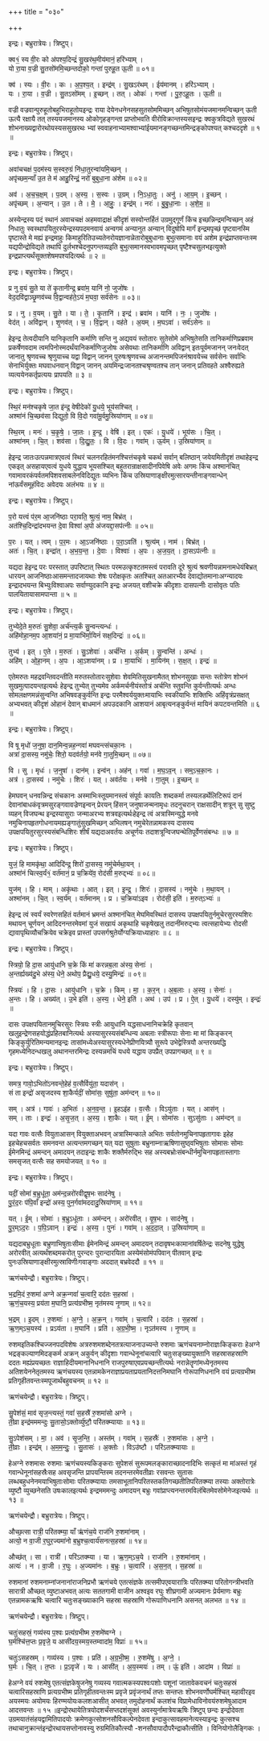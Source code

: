 +++
title = "०३०"

+++


इन्द्रः। बभ्रुरात्रेयः। त्रिष्टुप्।

क्व१॒॑ स्य वी॒रः को अ॑पश्य॒दिन्द्रं॑ सु॒खर॑थ॒मीय॑मानं॒ हरि॑भ्याम् ।  
यो रा॒या व॒ज्री सु॒तसो॑ममि॒च्छन्तदोको॒ गन्ता॑ पुरुहू॒त ऊ॒ती ॥ ०१॥

क्व॑ । स्यः । वी॒रः । कः । अ॒प॒श्य॒त् । इन्द्र॑म् । सु॒खऽर॑थम् । ईय॑मानम् । हरि॑ऽभ्याम् ।  
यः । रा॒या । व॒ज्री । सु॒तऽसो॑मम् । इ॒च्छन् । तत् । ओकः॑ । गन्ता॑ । पु॒रु॒ऽहू॒तः । ऊ॒ती ॥

वज्री वज्रवान्पुरुहूतोबहुभिराहूतोयइन्द्रः राया देयेनधनेनसहसुतसोममिच्छन् अभिषुतसोमंयजमानमन्विच्छन् ऊती ऊत्यै रक्षायै तत् तस्ययजमानस्य ओकोगृहङ्गन्ता प्राप्तोभवति वीरोविक्रान्तस्यसइन्द्रः क्वकुत्रविद्यते सुखरथं शोभनाख्यद्वारोरथोयस्यससुखरथः भ्यां स्ववाहनाभ्यामश्वाभ्यांईयमानङ्गच्छन्तमिन्द्रङ्कोपश्यत् कश्चददृशे ॥ १ ॥

इन्द्रः। बभ्रुरात्रेयः। त्रिष्टुप्।

अवा॑चचक्षं प॒दम॑स्य स॒स्वरु॒ग्रं नि॑धा॒तुरन्वा॑यमि॒च्छन् ।  
अपृ॑च्छम॒न्याँ उ॒त ते म॑ आहु॒रिन्द्रं॒ नरो॑ बुबुधा॒ना अ॑शेम ॥ ०२॥

अव॑ । अ॒च॒च॒क्ष॒म् । प॒दम् । अ॒स्य॒ । स॒स्वः । उ॒ग्रम् । नि॒ऽधा॒तुः । अनु॑ । आ॒य॒म् । इ॒च्छन् ।  
अपृ॑च्छम् । अ॒न्यान् । उ॒त । ते । मे॒ । आ॒हुः॒ । इन्द्र॑म् । नरः॑ । बु॒बु॒धा॒नाः । अ॒शे॒म॒ ॥

अस्येन्द्रस्य पदं स्थानं अवाचचक्षं अहमवाद्राक्षं कीदृशं सस्वोन्तर्हितं उग्रमुद्गूर्णं किंच इच्छन्निन्द्रमन्विच्छन् अहं निधातुः स्वस्थापयितुरस्येन्द्रस्यपदमनवायं अन्वगमं अन्यानुत अन्यान् विदुषोपि मार्गं इन्द्रमपृच्छं पृष्टवानस्मि पृष्टास्ते मे मह्यं इन्द्रमाहुः किमाहुरितिउच्यतेनरोयज्ञानान्नेतारोबुबुधानाः बुभुत्समानाः वयं अशेम इन्द्रंप्राप्तवन्तःस्म यद्यपीन्द्रोविद्यते तथापि दुर्लभश्चेदनुपगन्तव्यइति बुभुत्समानस्वभावमपृच्छत् पृष्टैश्चसुलभइत्युक्ते इन्द्रप्राप्त्यर्थंसूक्तशेषमपश्यदित्यर्थः ॥ २ ॥

इन्द्रः। बभ्रुरात्रेयः। त्रिष्टुप्।

प्र नु व॒यं सु॒ते या ते॑ कृ॒तानीन्द्र॒ ब्रवा॑म॒ यानि॑ नो॒ जुजो॑षः ।  
वेद॒दवि॑द्वाञ्छृ॒णव॑च्च वि॒द्वान्वह॑ते॒ऽयं म॒घवा॒ सर्व॑सेनः ॥ ०३॥

प्र । नु । व॒यम् । सु॒ते । या । ते॒ । कृ॒तानि॑ । इन्द्र॑ । ब्रवा॑म । यानि॑ । नः॒ । जुजो॑षः ।  
वेद॑त् । अवि॑द्वान् । शृ॒णव॑त् । च॒ । वि॒द्वान् । वह॑ते । अ॒यम् । म॒घऽवा॑ । सर्व॑ऽसेनः ॥

हेइन्द्र तेत्वदीयानि यानिकृतानि कर्माणि सन्ति नु अद्यवयं स्तोतारः सुतेसोमे अभिषुतेसति तानिकर्माणिप्रब्रवाम प्रकर्षेणवदाम त्वमपिनोस्मदर्थंयानिकर्माणिजुजोषः असेवथाः तानिकर्माणि अविद्वान् इतःपूर्वमजानन् जनःवेदत् जानातु श्रृणवच्च श्रृणुयाच्च यद्वा विद्वान् जानन् पुरुषःश्रृणवच्च अजानन्तमपिजनंश्रावयेच्च सर्वसेनः सर्वाभिः सेनाभिर्युक्तः मघवाधनवान् विद्वान् जानन् अयमिन्द्रःजानतश्चश्रृण्वतश्च तान् जनान् प्रतिवहते अश्वैरुह्यते व्यत्ययेनकर्तृप्रत्ययः प्रापयति ॥ ३ ॥

इन्द्रः। बभ्रुरात्रेयः। त्रिष्टुप्।

स्थि॒रं मन॑श्चकृषे जा॒त इ॑न्द्र॒ वेषीदेको॑ यु॒धये॒ भूय॑सश्चित् ।  
अश्मा॑नं चि॒च्छव॑सा दिद्युतो॒ वि वि॒दो गवा॑मू॒र्वमु॒स्रिया॑णाम् ॥ ०४॥

स्थि॒रम् । मनः॑ । च॒कृ॒षे॒ । जा॒तः । इ॒न्द्र॒ । वेषि॑ । इत् । एकः॑ । यु॒धये॑ । भूय॑सः । चि॒त् ।  
अश्मा॑नम् । चि॒त् । शव॑सा । दि॒द्यु॒तः॒ । वि । वि॒दः । गवा॑म् । ऊ॒र्वम् । उ॒स्रिया॑णाम् ॥

हेइन्द्र जातःउत्पन्नमात्रएवत्वं स्थिरं चलनरहितंमनश्चित्तंचकृषे चकर्थ सर्वान् बलिष्ठान् जयेयमितीदृशं तथाहेइन्द्र एकइत् असहायएवत्वं युधये युद्धाय भूयसश्चित् बहुतरान्राक्षसादीनपिवेषि अवेः अगमः किंच अश्मानंचित् गवामावरकंपर्वतमपिशवसाबलेनविदिद्युतः व्यभिनः किंच उस्रियाणाङ्क्षीरमुत्सारयन्तीनाङ्गवान्धेन् नांऊर्वंसमूहंविदः अवेदयः अलंभयः ॥ ४ ॥

इन्द्रः। बभ्रुरात्रेयः। त्रिष्टुप्।

प॒रो यत्त्वं प॑र॒म आ॒जनि॑ष्ठाः परा॒वति॒ श्रुत्यं॒ नाम॒ बिभ्र॑त् ।  
अत॑श्चि॒दिन्द्रा॑दभयन्त दे॒वा विश्वा॑ अ॒पो अ॑जयद्दा॒सप॑त्नीः ॥ ०५॥

प॒रः । यत् । त्वम् । प॒र॒मः । आ॒ऽजनि॑ष्ठाः । प॒रा॒ऽवति॑ । श्रुत्य॑म् । नाम॑ । बिभ्र॑त् ।  
अतः॑ । चि॒त् । इन्द्रा॑त् । अ॒भ॒य॒न्त॒ । दे॒वाः । विश्वाः॑ । अ॒पः । अ॒ज॒य॒त् । दा॒सऽप॑त्नीः ॥

यद्यदा हेइन्द्र परः परस्तात् उपरिष्टात् स्थितः परमउत्कृश्टतमस्त्वं परावति दूरे श्रुत्यं श्रवणीयन्नामनामधेयंबिभ्रत् धारयन् आजनिष्ठाःआसमन्तादजायथाः शेषः परोक्षकृतः अतश्चित् अतआरभ्यैव देवाद्योतमानाःअग्न्यादयः इन्द्रादभयन्त बिभ्युःविश्वाअपः सर्वाण्युदकानि इन्द्रः अजयत् वशीचक्रे कीदृशाः दासपत्नीः दासोवृतः पतिः पालयितायासामपान्ता ॥ ५ ॥

इन्द्रः। बभ्रुरात्रेयः। त्रिष्टुप्।

तुभ्येदे॒ते म॒रुतः॑ सु॒शेवा॒ अर्च॑न्त्य॒र्कं सु॒न्वन्त्यन्धः॑ ।  
अहि॑मोहा॒नम॒प आ॒शया॑नं॒ प्र मा॒याभि॑र्मा॒यिनं॑ सक्ष॒दिन्द्रः॑ ॥ ०६॥

तुभ्य॑ । इत् । ए॒ते । म॒रुतः॑ । सु॒ऽशेवाः॑ । अर्च॑न्ति । अ॒र्कम् । सु॒न्वन्ति॑ । अन्धः॑ ।  
अहि॑म् । ओ॒हा॒नम् । अ॒पः । आ॒ऽशया॑नम् । प्र । मा॒याभिः॑ । मा॒यिन॑म् । स॒क्ष॒त् । इन्द्रः॑ ॥

एतेमरुतः महद्रवन्तिवदन्तीति मरुतस्तोतारःसुशेवाः शेवमितिसुखनामैतत् शोभनसुखाः सन्तः स्तोत्रेण शोभनं सुखमुत्पादयन्तइत्यर्थः हेइन्द्र तुभ्येत् तुभ्यमेव अर्कमर्चनीयंस्तोत्रं अर्चन्ति स्तुवन्ति कुर्वन्तीत्यर्थः अन्धः सोमलक्षणमन्नंसुन्वन्ति अभिषवङ्कुर्वन्ति इन्द्रः परमैश्वर्ययुक्तःमायाभिः स्वकीयाभिः शक्तिभिः अहिंवृत्रंप्रसक्षत् अभ्यभवत् कीदृशं ओहानं देवान् बाधमानं अपउदकानि आशयानं आबृत्यनङ्कुर्वन्तं मायिनं कपटवन्तमिति ॥ ६ ॥

इन्द्रः। बभ्रुरात्रेयः। त्रिष्टुप्।

वि षू मृधो॑ ज॒नुषा॒ दान॒मिन्व॒न्नह॒न्गवा॑ मघवन्त्संचका॒नः ।  
अत्रा॑ दा॒सस्य॒ नमु॑चेः॒ शिरो॒ यदव॑र्तयो॒ मन॑वे गा॒तुमि॒च्छन् ॥ ०७॥

वि । सु । मृधः॑ । ज॒नुषा॑ । दान॑म् । इन्व॑न् । अह॑न् । गवा॑ । म॒घ॒ऽव॒न् । सम्॒ऽच॒का॒नः ।  
अत्र॑ । दा॒सस्य॑ । नमु॑चेः । शिरः॑ । यत् । अव॑र्तयः । मन॑वे । गा॒तुम् । इ॒च्छन् ॥

हेमघवन् धनवन्निन्द्र संचकानः अस्माभिःस्तूयमानस्त्वं संपूर्वः कायतिः शब्दकर्मा तस्यलडर्थेलिटिरूपं दानं देवानांबाधकंवृत्रमसुरङ्गवावज्रेणइन्वन् प्रेरयन् हिंसन् जनुषाजन्मनामृधः तदनुचरान् राक्षसादीन् शत्रून् सु सुष्टु व्यहन् विजघन्थ इन्द्रस्यासुराः जन्माअरभ्य शत्रवइत्यर्थःहेइन्द्र त्वं अत्रास्मिन्युद्धे मनवे नमुचिनापहृतगोधनायमह्यङ्गातुंसुखमिच्छन् अभिलषन् नमुचेरेतन्नामकस्य दासस्य उपक्षपयितुरसुरस्यसंबन्धिशिरः शीर्षं यद्यदाअवर्तयः अचूर्णयः तदाशत्रून्विजघन्थेतिपूर्वेणसंबन्धः ॥ ७ ॥

इन्द्रः। बभ्रुरात्रेयः। त्रिष्टुप्।

युजं॒ हि मामकृ॑था॒ आदिदि॑न्द्र॒ शिरो॑ दा॒सस्य॒ नमु॑चेर्मथा॒यन् ।  
अश्मा॑नं चित्स्व॒र्यं१॒॑ वर्त॑मानं॒ प्र च॒क्रिये॑व॒ रोद॑सी म॒रुद्भ्यः॑ ॥ ०८॥

युज॑म् । हि । माम् । अकृ॑थाः । आत् । इत् । इ॒न्द्र॒ । शिरः॑ । दा॒सस्य॑ । नमु॑चेः । म॒था॒यन् ।  
अश्मा॑नम् । चि॒त् । स्व॒र्य॑म् । वर्त॑मानम् । प्र । च॒क्रिया॑ऽइव । रोद॑सी॒ इति॑ । म॒रुत्ऽभ्यः॑ ॥

हेइन्द्र त्वं स्वर्यं स्वरेणसहितं वर्तमानं भ्रमन्तं अश्मानंचित् मेघमिवस्थितं दासस्य उपक्षपयितुर्नमुचेरसुरस्यशिरः मथायन् चूर्णयन् आदिदनन्तरमेवमां युजं सखायं अकृथाहि चकृषेखलु तदानींमरुद्भ्यः त्वत्सहायेभ्यः रोदसी द्यावापृथिव्यौचक्रियेव चक्रेइव प्रास्तां उपसर्गश्रुतेर्योग्यक्रियाध्याहारः ॥ ८ ॥

इन्द्रः। बभ्रुरात्रेयः। त्रिष्टुप्।

स्त्रियो॒ हि दा॒स आयु॑धानि च॒क्रे किं मा॑ करन्नब॒ला अ॑स्य॒ सेनाः॑ ।  
अ॒न्तर्ह्यख्य॑दु॒भे अ॑स्य॒ धेने॒ अथोप॒ प्रैद्यु॒धये॒ दस्यु॒मिन्द्रः॑ ॥ ०९॥

स्त्रियः॑ । हि । दा॒सः । आयु॑धानि । च॒क्रे । किम् । मा॒ । क॒र॒न् । अ॒ब॒लाः । अ॒स्य॒ । सेनाः॑ ।  
अ॒न्तः । हि । अख्य॑त् । उ॒भे इति॑ । अ॒स्य॒ । धेने॒ इति॑ । अथ॑ । उप॑ । प्र । ऐ॒त् । यु॒धये॑ । दस्यु॑म् । इन्द्रः॑ ॥

दासः उपक्षपयितानमुचिरसुरः स्त्रियः स्त्रीः आयुधानि यद्धसाधनानिचक्रेहि कृतवान् खलुइन्द्रेणसहयोद्धंप्रहितबानित्यर्थः अस्यासुरस्यसंबन्धिन्य अबलाः स्त्रीरूपाः सेनाः मा मां किङ्करन् किङ्कुर्युरितिमन्यमानइन्द्रः तासांमध्येअस्यासुरस्यधेनेप्रीणयित्र्यौ सुरूपे उभेद्वेस्त्रियौ अन्तरख्यद्धि गृहमध्येनिदन्धखलु अथानन्तरमिन्द्रः दस्यन्नमचिं यधये यद्धाय उपप्रैत् उपप्रागच्छत् ॥ ९ ॥

इन्द्रः। बभ्रुरात्रेयः। त्रिष्टुप्।

समत्र॒ गावो॒ऽभितो॑ऽनवन्ते॒हेह॑ व॒त्सैर्वियु॑ता॒ यदास॑न् ।  
सं ता इन्द्रो॑ असृजदस्य शा॒कैर्यदीं॒ सोमा॑सः॒ सुषु॑ता॒ अम॑न्दन् ॥ १०॥

सम् । अत्र॑ । गावः॑ । अ॒भितः॑ । अ॒न॒व॒न्त॒ । इ॒हऽइ॑ह । व॒त्सैः । विऽयु॑ताः । यत् । आस॑न् ।  
सम् । ताः । इन्द्रः॑ । अ॒सृ॒ज॒त् । अ॒स्य॒ । शा॒कैः । यत् । ई॒म् । सोमा॑सः । सुऽसु॑ताः । अम॑न्दन् ॥

यदा गावः वत्सैः वियुताआसन् वियुक्ताअभवन् अत्रास्मिन्काले अभितः सर्वतोनमुचिनापहृतागावः इहेह इहचेहचसर्वतः समनवन्त अत्यन्तमगच्छन् यत् यदा सुषुताः बभ्रुनाम्नाऋषिणासुष्ठ्वभिषुताः सोमासः सोमाः ईमेनमिन्द्रं अमन्दन् अमादयन् तदाइन्द्रः शाकैः शक्तैर्मरुद्भिः सह अस्यबभ्रोःसंबन्धीर्नमुचिनापहृतास्तागाः समसृजत् वत्सैः सह समयोजयत् ॥ १० ॥

इन्द्रः। बभ्रुरात्रेयः। त्रिष्टुप्।

यदीं॒ सोमा॑ ब॒भ्रुधू॑ता॒ अम॑न्द॒न्नरो॑रवीद्वृष॒भः साद॑नेषु ।  
पु॒रं॒द॒रः प॑पि॒वाँ इन्द्रो॑ अस्य॒ पुन॒र्गवा॑मददादु॒स्रिया॑णाम् ॥ ११॥

यत् । ई॒म् । सोमाः॑ । ब॒भ्रुऽधू॑ताः । अम॑न्दन् । अरो॑रवीत् । वृ॒ष॒भः । साद॑नेषु ।  
पु॒र॒म्ऽद॒रः । प॒पि॒ऽवान् । इन्द्रः॑ । अ॒स्य॒ । पुनः॑ । गवा॑म् । अ॒द॒दा॒त् । उ॒स्रिया॑णाम् ॥

यद्यदाबभ्रुधूताः बभ्रुणाभिषुताःसीमाः ईमेनमिन्द्रं अमन्दन् अमादयन् तदावृषभःकामानांवर्षितेन्द्रः सदनेषु युद्धेषु अरोरवीत् अत्यर्थंशब्दमकरोत् पुरन्दरः पुरान्दारयिता अस्येमंसोमंपपिवान् पीतवान् इन्द्रः पुनःउस्रियाणाङ्क्षीरमुत्स्राविणीःगवाङ्गाः अददात् बभ्रवेददौ ॥ ११ ॥

ऋणंचयेन्द्रौ। बभ्रुरात्रेयः। त्रिष्टुप्।

भ॒द्रमि॒दं रु॒शमा॑ अग्ने अक्र॒न्गवां॑ च॒त्वारि॒ दद॑तः स॒हस्रा॑ ।  
ऋ॒णं॒च॒यस्य॒ प्रय॑ता म॒घानि॒ प्रत्य॑ग्रभीष्म॒ नृत॑मस्य नृ॒णाम् ॥ १२॥

भ॒द्रम् । इ॒दम् । रु॒शमाः॑ । अ॒ग्ने॒ । अ॒क्र॒न् । गवा॑म् । च॒त्वारि॑ । दद॑तः । स॒हस्रा॑ ।  
ऋ॒ण॒म्ऽच॒यस्य॑ । प्रऽय॑ता । म॒घानि॑ । प्रति॑ । अ॒ग्र॒भी॒ष्म॒ । नृऽत॑मस्य । नृ॒णाम् ॥

रुशमइतिकश्चिज्जनपदविशेषः अत्ररुशमशब्देनतत्रत्याजनाउच्यन्ते रुशमाः ऋणंचयनाम्नोराज्ञःकिङ्कराः हेअग्ने भद्रङ्कल्याणमिदङ्कर्म अक्रन् अकुर्वन् कीदृशाः गवान्धेनूनांचत्वारि चतुःसङ्ख्यायुक्तानि सहस्रासहस्राणि ददतः मह्यंप्रयच्छतः राज्ञाहिदीयमानानिधनानि राजपुरुषाएवप्रयच्छन्तीत्यर्थः नरान्नेतॄणांमध्येनृतमस्य अतिशयेननेतृतमस्य ऋणंचयस्य एतन्नामकेनराज्ञाप्रयताप्रयतानिदत्तनिमघानि गोरूपाणिधनानि वयं प्रत्यग्रभीष्म प्रतिगृहीतवन्तःस्मपूजार्थंबहुवचनम् ॥ १२ ॥

ऋणंचयेन्द्रौ। बभ्रुरात्रेयः। त्रिष्टुप्।

सु॒पेश॑सं॒ माव॑ सृज॒न्त्यस्तं॒ गवां॑ स॒हस्रै॑ रु॒शमा॑सो अग्ने ।  
ती॒व्रा इन्द्र॑मममन्दुः सु॒तासो॒ऽक्तोर्व्यु॑ष्टौ॒ परि॑तक्म्यायाः ॥ १३॥

सु॒ऽपेश॑सम् । मा॒ । अव॑ । सृ॒ज॒न्ति॒ । अस्त॑म् । गवा॑म् । स॒हस्रैः॑ । रु॒शमा॑सः । अ॒ग्ने॒ ।  
ती॒व्राः । इन्द्र॑म् । अ॒म॒म॒न्दुः॒ । सु॒तासः॑ । अ॒क्तोः । विऽउ॑ष्टौ । परि॑ऽतक्म्यायाः ॥

हेअग्ने रुशमासः रुशमाः ऋणंचयस्यकिङ्कराः सुपेशसं सुरूपमलङ्काराच्छादनादिभिः सत्कृतं मा मांअस्तं गृहं गवान्धेनूनांसहस्रैःसह अवसृजन्ति प्रापयन्तिस्म तदनन्तरमेवतीव्राः रसवन्तः सुतासः लब्धबहुधनेनमयाभिषुताःसोमाः परितक्म्यायाः तमसाभूतानिपरितस्तकतिगच्छतीतिपरितक्म्या तस्याः अक्तोरात्रेः व्युष्टौ व्युच्छनेसति उषःकालइत्यर्थः इन्द्रमममन्दुः अमादयन् बभ्रुः गवांप्राप्त्यनन्तरमविलंबितमेवसोमेनेजइत्यर्थः ॥ १३ ॥

ऋणंचयेन्द्रौ। बभ्रुरात्रेयः। त्रिष्टुप्।

औच्छ॒त्सा रात्री॒ परि॑तक्म्या॒ याँ ऋ॑णंच॒ये राज॑नि रु॒शमा॑नाम् ।  
अत्यो॒ न वा॒जी र॒घुर॒ज्यमा॑नो ब॒भ्रुश्च॒त्वार्य॑सनत्स॒हस्रा॑ ॥ १४॥

औच्छ॑त् । सा । रात्री॑ । परि॑ऽतक्म्या । या । ऋ॒ण॒म्ऽच॒ये । राज॑नि । रु॒शमा॑नाम् ।  
अत्यः॑ । न । वा॒जी । र॒घुः । अ॒ज्यमा॑नः । ब॒भ्रुः । च॒त्वारि॑ । अ॒स॒न॒त् । स॒हस्रा॑ ॥

रुशमानां रुशमनाम्नांजनानांराजनिप्रभौ ऋणंचये एतत्संज्ञके तत्समीपएवयारात्रिः परितक्म्या परितोगन्त्रीभवति सारात्री औच्छत् व्युष्टाअभवत् अत्यः सततगामी वाजीन अश्वइव रघुः शीघ्रगामी अज्यमानः प्रेर्यमाणः बभ्रुः एतन्नामकऋषिः चत्वारि चतुःसङ्ख्याकानि सहस्रा सहस्राणि गोरूपाणिधनानि असनत् अलभत ॥ १४ ॥

ऋणंचयेन्द्रौ। बभ्रुरात्रेयः। त्रिष्टुप्।

चतुः॑सहस्रं॒ गव्य॑स्य प॒श्वः प्रत्य॑ग्रभीष्म रु॒शमे॑ष्वग्ने ।  
घ॒र्मश्चि॑त्त॒प्तः प्र॒वृजे॒ य आसी॑दय॒स्मय॒स्तम्वादा॑म॒ विप्राः॑ ॥ १५॥

चतुः॑ऽसहस्रम् । गव्य॑स्य । प॒श्वः । प्रति॑ । अ॒ग्र॒भी॒ष्म॒ । रु॒शमे॑षु । अ॒ग्ने॒ ।  
घ॒र्मः । चि॒त् । त॒प्तः । प्र॒ऽवृजे॑ । यः । आसी॑त् । अ॒य॒स्मयः॑ । तम् । ऊं॒ इति॑ । आदा॑म । विप्राः॑ ॥

हेअग्ने वयं रुशमेषु एतत्संज्ञकेषुजनेषु गव्यस्य गवात्मकस्यपश्वःपशोः पशूनां जातावेकवचनं चतुःसहस्रं चत्वारिसहस्राणि प्रत्यग्रभीष्म प्रतिगृहीतवन्तःस्म प्रवृजे प्रवृंजनार्थं तप्तः सन्तप्तः शॊभनवर्णोघर्मश्चित् महावीरइव अयस्मयः अयोमयः हिरण्मयोयःकलशआसीत् अभवत् तमुदोहनार्थं कलशंच विप्रामेधाविनोवयंरुशमेषुआदाम आदत्तवन्तः ॥ १५ ॥इन्द्रोरथायेतित्रयोदशर्चंसप्तदशंसूक्तं अवस्युर्नामात्रेयऋषिः त्रिष्टुप् छन्दः इन्द्रोदेवता उग्रमयातंसंहयद्वामितिपादयोः क्रमेणकुत्सोशनसौविकल्पेनदेवता इन्दाकुत्सावहमानेत्यस्याइन्द्रः कुत्सश्च तथाचानुक्रान्तंइन्द्रोरथायसप्तोनावस्यु रुग्रमितिकौत्स्यौ -शनसौवापादौपरैन्द्राकौत्सीति । विनियोगोलैङ्गिकः ।